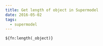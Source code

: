 ```yaml
---
title: Get length of object in Supermodel
date: 2016-05-02
tags:
  - supermodel
---
```


~~~html
${fn:length(_object)}
~~~
